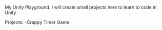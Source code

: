My Unity Playground.
I will create small projects here to learn to code in Unity

Projects:
-Crappy Timer Game